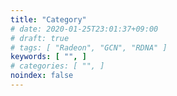 ```yaml
---
title: "Category"
# date: 2020-01-25T23:01:37+09:00
# draft: true
# tags: [ "Radeon", "GCN", "RDNA" ]
keywords: [ "", ]
# categories: [ "", ]
noindex: false
---
```


